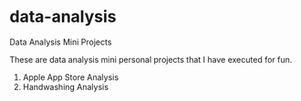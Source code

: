 # data-analysis
Data Analysis Mini Projects

These are data analysis mini personal projects that I have executed for fun.

1. Apple App Store Analysis
2. Handwashing Analysis
